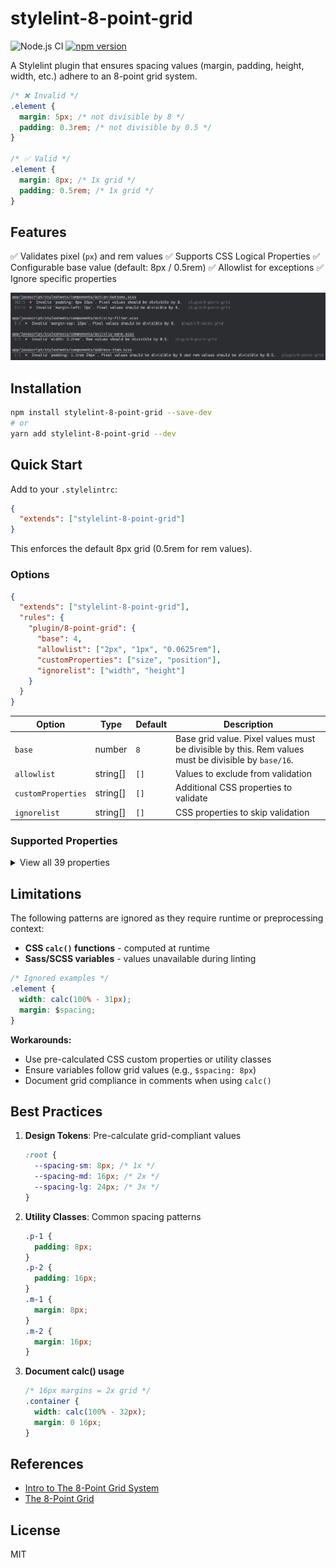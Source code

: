 # stylelint-8-point-grid

![Node.js CI](https://github.com/darwintantuco/stylelint-8-point-grid/workflows/Node.js%20CI/badge.svg)
[![npm version](https://badge.fury.io/js/stylelint-8-point-grid.svg)](https://www.npmjs.com/package/stylelint-8-point-grid)

A Stylelint plugin that ensures spacing values (margin, padding, height, width, etc.) adhere to an 8-point grid system.

```css
/* ❌ Invalid */
.element {
  margin: 5px; /* not divisible by 8 */
  padding: 0.3rem; /* not divisible by 0.5 */
}

/* ✅ Valid */
.element {
  margin: 8px; /* 1x grid */
  padding: 0.5rem; /* 1x grid */
}
```

## Features

✅ Validates pixel (`px`) and rem values
✅ Supports CSS Logical Properties
✅ Configurable base value (default: 8px / 0.5rem)
✅ Allowlist for exceptions
✅ Ignore specific properties

![](demo.png)

## Installation

```bash
npm install stylelint-8-point-grid --save-dev
# or
yarn add stylelint-8-point-grid --dev
```

## Quick Start

Add to your `.stylelintrc`:

```json
{
  "extends": ["stylelint-8-point-grid"]
}
```

This enforces the default 8px grid (0.5rem for rem values).

### Options

```json
{
  "extends": ["stylelint-8-point-grid"],
  "rules": {
    "plugin/8-point-grid": {
      "base": 4,
      "allowlist": ["2px", "1px", "0.0625rem"],
      "customProperties": ["size", "position"],
      "ignorelist": ["width", "height"]
    }
  }
}
```

| Option             | Type     | Default | Description                                                                                         |
| ------------------ | -------- | ------- | --------------------------------------------------------------------------------------------------- |
| `base`             | number   | `8`     | Base grid value. Pixel values must be divisible by this. Rem values must be divisible by `base/16`. |
| `allowlist`        | string[] | `[]`    | Values to exclude from validation                                                                   |
| `customProperties` | string[] | `[]`    | Additional CSS properties to validate                                                               |
| `ignorelist`       | string[] | `[]`    | CSS properties to skip validation                                                                   |

### Supported Properties

<details>
<summary>View all 39 properties</summary>

**Box Model**

- `margin`, `margin-top`, `margin-bottom`, `margin-left`, `margin-right`
- `padding`, `padding-top`, `padding-bottom`, `padding-left`, `padding-right`
- `height`, `min-height`, `max-height`
- `width`, `min-width`, `max-width`

**Positioning**

- `top`, `bottom`, `left`, `right`

**CSS Logical Properties**

- `margin-block`, `margin-block-start`, `margin-block-end`
- `margin-inline`, `margin-inline-start`, `margin-inline-end`
- `padding-block`, `padding-block-start`, `padding-block-end`
- `padding-inline`, `padding-inline-start`, `padding-inline-end`
- `block-size`, `min-block-size`, `max-block-size`
- `inline-size`, `min-inline-size`, `max-inline-size`
- `inset`, `inset-block`, `inset-inline`
- `inset-block-start`, `inset-block-end`
- `inset-inline-start`, `inset-inline-end`

</details>

## Limitations

The following patterns are ignored as they require runtime or preprocessing context:

- **CSS `calc()` functions** - computed at runtime
- **Sass/SCSS variables** - values unavailable during linting

```css
/* Ignored examples */
.element {
  width: calc(100% - 31px);
  margin: $spacing;
}
```

**Workarounds:**

- Use pre-calculated CSS custom properties or utility classes
- Ensure variables follow grid values (e.g., `$spacing: 8px`)
- Document grid compliance in comments when using `calc()`

## Best Practices

1. **Design Tokens**: Pre-calculate grid-compliant values

   ```css
   :root {
     --spacing-sm: 8px; /* 1x */
     --spacing-md: 16px; /* 2x */
     --spacing-lg: 24px; /* 3x */
   }
   ```

2. **Utility Classes**: Common spacing patterns

   ```css
   .p-1 {
     padding: 8px;
   }
   .p-2 {
     padding: 16px;
   }
   .m-1 {
     margin: 8px;
   }
   .m-2 {
     margin: 16px;
   }
   ```

3. **Document calc() usage**
   ```css
   /* 16px margins = 2x grid */
   .container {
     width: calc(100% - 32px);
     margin: 0 16px;
   }
   ```

## References

- [Intro to The 8-Point Grid System](https://builttoadapt.io/intro-to-the-8-point-grid-system-d2573cde8632)
- [The 8-Point Grid](https://spec.fm/specifics/8-pt-grid)

## License

MIT
